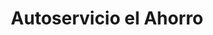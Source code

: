---
title: "Autoservicio el Ahorro"
url: /castilla-la-nueva/autoservicio-el-ahorro/
shop: supermercado
---